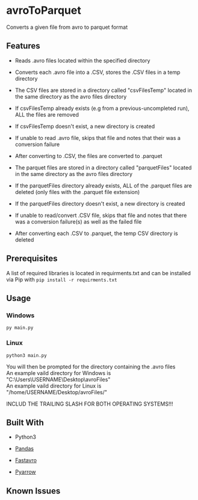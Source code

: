 # avroToParquet

Converts a given file from avro to parquet format 

## Features

* Reads .avro files located within the specified directory

* Converts each .avro file into a .CSV, stores the .CSV files in a temp directory

* The CSV files are stored in a directory called "csvFilesTemp" located in the same directory as the avro files directory

* If csvFilesTemp already exists (e.g from a previous-uncompleted run), ALL the files are removed

* If csvFilesTemp doesn't exist, a new directory is created

* If unable to read .avro file, skips that file and notes that their was a conversion failure

* After converting to .CSV, the files are converted to .parquet

* The parquet files are stored in a directory called "parquetFiles" located in the same directory as the avro files directory

* If the parquetFiles directory already exists, ALL of the .parquet files are deleted (only files with the .parquet file extension)

* If the parquetFiles directory doesn't exist, a new directory is created

* If unable to read/convert .CSV file, skips that file and notes that there was a conversion failure(s) as well as the failed file

* After converting each .CSV to .parquet, the temp CSV directory is deleted

## Prerequisites

A list of required libraries is located in requirments.txt and can be installed via Pip with ```pip install -r requirments.txt```

## Usage
### Windows
```py main.py ```

### Linux 
```python3 main.py ```

You will then be prompted for the directory containing the .avro files <br/>
An example vaild directory for Windows is "C:\Users\USERNAME\Desktop\avroFiles\" <br/>
An example vaild directory for Linux is "/home/USERNAME/Desktop/avroFiles/" <br/>

INCLUD THE TRAILING SLASH FOR BOTH OPERATING SYSTEMS!!! <br/>

## Built With

* Python3

* [Pandas](https://pandas.pydata.org/)

* [Fastavro](https://fastavro.readthedocs.io/en/latest/)

* [Pyarrow](https://pypi.org/project/pyarrow/)

## Known Issues


